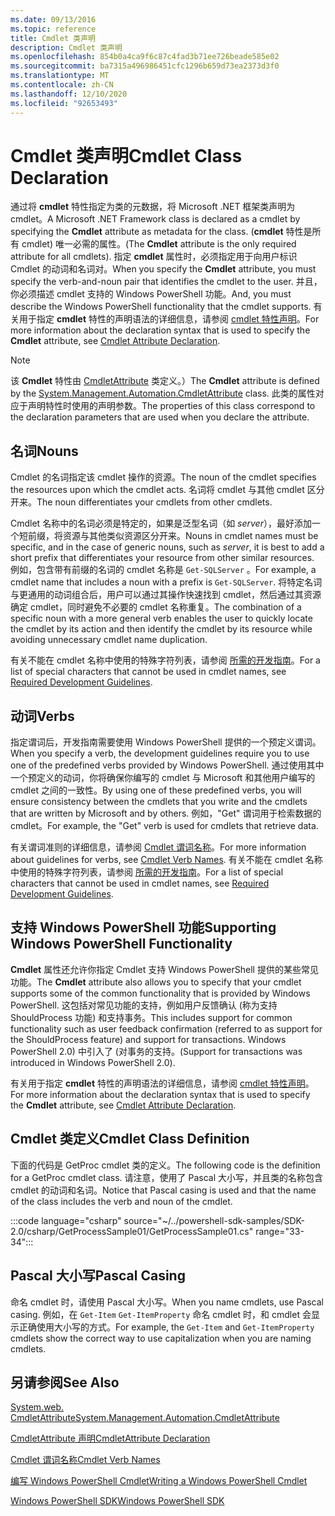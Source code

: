 ```yaml
---
ms.date: 09/13/2016
ms.topic: reference
title: Cmdlet 类声明
description: Cmdlet 类声明
ms.openlocfilehash: 854b0a4ca9f6c87c4fad3b71ee726beade585e02
ms.sourcegitcommit: ba7315a496986451cfc1296b659d73ea2373d3f0
ms.translationtype: MT
ms.contentlocale: zh-CN
ms.lasthandoff: 12/10/2020
ms.locfileid: "92653493"
---
```

# <a name="cmdlet-class-declaration"></a><span data-ttu-id="aa707-103">Cmdlet 类声明</span><span class="sxs-lookup"><span data-stu-id="aa707-103">Cmdlet Class Declaration</span></span>

<span data-ttu-id="aa707-104">通过将 **cmdlet** 特性指定为类的元数据，将 Microsoft .NET 框架类声明为 cmdlet。</span><span class="sxs-lookup"><span data-stu-id="aa707-104">A Microsoft .NET Framework class is declared as a cmdlet by specifying the **Cmdlet** attribute as metadata for the class.</span></span> <span data-ttu-id="aa707-105"> (**cmdlet** 特性是所有 cmdlet) 唯一必需的属性。</span><span class="sxs-lookup"><span data-stu-id="aa707-105">(The **Cmdlet** attribute is the only required attribute for all cmdlets).</span></span>
<span data-ttu-id="aa707-106">指定 **cmdlet** 属性时，必须指定用于向用户标识 Cmdlet 的动词和名词对。</span><span class="sxs-lookup"><span data-stu-id="aa707-106">When you specify the **Cmdlet** attribute, you must specify the verb-and-noun pair that identifies the cmdlet to the user.</span></span> <span data-ttu-id="aa707-107">并且，你必须描述 cmdlet 支持的 Windows PowerShell 功能。</span><span class="sxs-lookup"><span data-stu-id="aa707-107">And, you must describe the Windows PowerShell functionality that the cmdlet supports.</span></span> <span data-ttu-id="aa707-108">有关用于指定 **cmdlet** 特性的声明语法的详细信息，请参阅 [cmdlet 特性声明](./cmdlet-attribute-declaration.md)。</span><span class="sxs-lookup"><span data-stu-id="aa707-108">For more information about the declaration syntax that is used to specify the **Cmdlet** attribute, see [Cmdlet Attribute Declaration](./cmdlet-attribute-declaration.md).</span></span>

> [!NOTE]
> <span data-ttu-id="aa707-109">该 **Cmdlet** 特性由 [CmdletAttribute](/dotnet/api/System.Management.Automation.CmdletAttribute) 类定义。）</span><span class="sxs-lookup"><span data-stu-id="aa707-109">The **Cmdlet** attribute is defined by the [System.Management.Automation.CmdletAttribute](/dotnet/api/System.Management.Automation.CmdletAttribute) class.</span></span> <span data-ttu-id="aa707-110">此类的属性对应于声明特性时使用的声明参数。</span><span class="sxs-lookup"><span data-stu-id="aa707-110">The properties of this class correspond to the declaration parameters that are used when you declare the attribute.</span></span>

## <a name="nouns"></a><span data-ttu-id="aa707-111">名词</span><span class="sxs-lookup"><span data-stu-id="aa707-111">Nouns</span></span>

<span data-ttu-id="aa707-112">Cmdlet 的名词指定该 cmdlet 操作的资源。</span><span class="sxs-lookup"><span data-stu-id="aa707-112">The noun of the cmdlet specifies the resources upon which the cmdlet acts.</span></span> <span data-ttu-id="aa707-113">名词将 cmdlet 与其他 cmdlet 区分开来。</span><span class="sxs-lookup"><span data-stu-id="aa707-113">The noun differentiates your cmdlets from other cmdlets.</span></span>

<span data-ttu-id="aa707-114">Cmdlet 名称中的名词必须是特定的，如果是泛型名词（如 *server*），最好添加一个短前缀，将资源与其他类似资源区分开来。</span><span class="sxs-lookup"><span data-stu-id="aa707-114">Nouns in cmdlet names must be specific, and in the case of generic nouns, such as *server*, it is best to add a short prefix that differentiates your resource from other similar resources.</span></span> <span data-ttu-id="aa707-115">例如，包含带有前缀的名词的 cmdlet 名称是 `Get-SQLServer` 。</span><span class="sxs-lookup"><span data-stu-id="aa707-115">For example, a cmdlet name that includes a noun with a prefix is `Get-SQLServer`.</span></span> <span data-ttu-id="aa707-116">将特定名词与更通用的动词组合后，用户可以通过其操作快速找到 cmdlet，然后通过其资源确定 cmdlet，同时避免不必要的 cmdlet 名称重复。</span><span class="sxs-lookup"><span data-stu-id="aa707-116">The combination of a specific noun with a more general verb enables the user to quickly locate the cmdlet by its action and then identify the cmdlet by its resource while avoiding unnecessary cmdlet name duplication.</span></span>

<span data-ttu-id="aa707-117">有关不能在 cmdlet 名称中使用的特殊字符列表，请参阅 [所需的开发指南](./required-development-guidelines.md)。</span><span class="sxs-lookup"><span data-stu-id="aa707-117">For a list of special characters that cannot be used in cmdlet names, see [Required Development Guidelines](./required-development-guidelines.md).</span></span>

## <a name="verbs"></a><span data-ttu-id="aa707-118">动词</span><span class="sxs-lookup"><span data-stu-id="aa707-118">Verbs</span></span>

<span data-ttu-id="aa707-119">指定谓词后，开发指南需要使用 Windows PowerShell 提供的一个预定义谓词。</span><span class="sxs-lookup"><span data-stu-id="aa707-119">When you specify a verb, the development guidelines require you to use one of the predefined verbs provided by Windows PowerShell.</span></span> <span data-ttu-id="aa707-120">通过使用其中一个预定义的动词，你将确保你编写的 cmdlet 与 Microsoft 和其他用户编写的 cmdlet 之间的一致性。</span><span class="sxs-lookup"><span data-stu-id="aa707-120">By using one of these predefined verbs, you will ensure consistency between the cmdlets that you write and the cmdlets that are written by Microsoft and by others.</span></span> <span data-ttu-id="aa707-121">例如，"Get" 谓词用于检索数据的 cmdlet。</span><span class="sxs-lookup"><span data-stu-id="aa707-121">For example, the "Get" verb is used for cmdlets that retrieve data.</span></span>

<span data-ttu-id="aa707-122">有关谓词准则的详细信息，请参阅 [Cmdlet 谓词名称](./approved-verbs-for-windows-powershell-commands.md)。</span><span class="sxs-lookup"><span data-stu-id="aa707-122">For more information about guidelines for verbs, see [Cmdlet Verb Names](./approved-verbs-for-windows-powershell-commands.md).</span></span> <span data-ttu-id="aa707-123">有关不能在 cmdlet 名称中使用的特殊字符列表，请参阅 [所需的开发指南](./required-development-guidelines.md)。</span><span class="sxs-lookup"><span data-stu-id="aa707-123">For a list of special characters that cannot be used in cmdlet names, see [Required Development Guidelines](./required-development-guidelines.md).</span></span>

## <a name="supporting-windows-powershell-functionality"></a><span data-ttu-id="aa707-124">支持 Windows PowerShell 功能</span><span class="sxs-lookup"><span data-stu-id="aa707-124">Supporting Windows PowerShell Functionality</span></span>

<span data-ttu-id="aa707-125">**Cmdlet** 属性还允许你指定 Cmdlet 支持 Windows PowerShell 提供的某些常见功能。</span><span class="sxs-lookup"><span data-stu-id="aa707-125">The **Cmdlet** attribute also allows you to specify that your cmdlet supports some of the common functionality that is provided by Windows PowerShell.</span></span> <span data-ttu-id="aa707-126">这包括对常见功能的支持，例如用户反馈确认 (称为支持 ShouldProcess 功能) 和支持事务。</span><span class="sxs-lookup"><span data-stu-id="aa707-126">This includes support for common functionality such as user feedback confirmation (referred to as support for the ShouldProcess feature) and support for transactions.</span></span> <span data-ttu-id="aa707-127">Windows PowerShell 2.0) 中引入了 (对事务的支持。</span><span class="sxs-lookup"><span data-stu-id="aa707-127">(Support for transactions was introduced in Windows PowerShell 2.0).</span></span>

<span data-ttu-id="aa707-128">有关用于指定 **cmdlet** 特性的声明语法的详细信息，请参阅 [cmdlet 特性声明](./cmdlet-attribute-declaration.md)。</span><span class="sxs-lookup"><span data-stu-id="aa707-128">For more information about the declaration syntax that is used to specify the **Cmdlet** attribute, see [Cmdlet Attribute Declaration](./cmdlet-attribute-declaration.md).</span></span>

## <a name="cmdlet-class-definition"></a><span data-ttu-id="aa707-129">Cmdlet 类定义</span><span class="sxs-lookup"><span data-stu-id="aa707-129">Cmdlet Class Definition</span></span>

<span data-ttu-id="aa707-130">下面的代码是 GetProc cmdlet 类的定义。</span><span class="sxs-lookup"><span data-stu-id="aa707-130">The following code is the definition for a GetProc cmdlet class.</span></span> <span data-ttu-id="aa707-131">请注意，使用了 Pascal 大小写，并且类的名称包含 cmdlet 的动词和名词。</span><span class="sxs-lookup"><span data-stu-id="aa707-131">Notice that Pascal casing is used and that the name of the class includes the verb and noun of the cmdlet.</span></span>

:::code language="csharp" source="~/../powershell-sdk-samples/SDK-2.0/csharp/GetProcessSample01/GetProcessSample01.cs" range="33-34":::

## <a name="pascal-casing"></a><span data-ttu-id="aa707-132">Pascal 大小写</span><span class="sxs-lookup"><span data-stu-id="aa707-132">Pascal Casing</span></span>

<span data-ttu-id="aa707-133">命名 cmdlet 时，请使用 Pascal 大小写。</span><span class="sxs-lookup"><span data-stu-id="aa707-133">When you name cmdlets, use Pascal casing.</span></span> <span data-ttu-id="aa707-134">例如，在 `Get-Item` `Get-ItemProperty` 命名 cmdlet 时，和 cmdlet 会显示正确使用大小写的方式。</span><span class="sxs-lookup"><span data-stu-id="aa707-134">For example, the `Get-Item` and `Get-ItemProperty` cmdlets show the correct way to use capitalization when you are naming cmdlets.</span></span>

## <a name="see-also"></a><span data-ttu-id="aa707-135">另请参阅</span><span class="sxs-lookup"><span data-stu-id="aa707-135">See Also</span></span>

[<span data-ttu-id="aa707-136">System.web. CmdletAttribute</span><span class="sxs-lookup"><span data-stu-id="aa707-136">System.Management.Automation.CmdletAttribute</span></span>](/dotnet/api/System.Management.Automation.CmdletAttribute)

[<span data-ttu-id="aa707-137">CmdletAttribute 声明</span><span class="sxs-lookup"><span data-stu-id="aa707-137">CmdletAttribute Declaration</span></span>](./cmdlet-attribute-declaration.md)

[<span data-ttu-id="aa707-138">Cmdlet 谓词名称</span><span class="sxs-lookup"><span data-stu-id="aa707-138">Cmdlet Verb Names</span></span>](./approved-verbs-for-windows-powershell-commands.md)

[<span data-ttu-id="aa707-139">编写 Windows PowerShell Cmdlet</span><span class="sxs-lookup"><span data-stu-id="aa707-139">Writing a Windows PowerShell Cmdlet</span></span>](./writing-a-windows-powershell-cmdlet.md)

[<span data-ttu-id="aa707-140">Windows PowerShell SDK</span><span class="sxs-lookup"><span data-stu-id="aa707-140">Windows PowerShell SDK</span></span>](../windows-powershell-reference.md)
